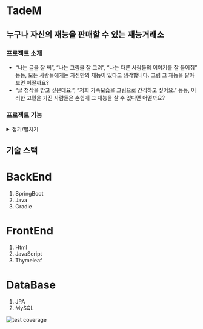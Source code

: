 # TadeM
## 누구나 자신의 재능을 판매할 수 있는 재능거래소

### 프로젝트 소개 
- “나는 글을 잘 써”, “나는 그림을 잘 그려”, “나는 다른 사람들의 이야기를 잘 들어줘” 등등, 모든 사람들에게는 자신만의 재능이 있다고 생각합니다. 그럼 그 재능을 팔아보면 어떨까요?
- “글 첨삭을 받고 싶은데요.”, ”저희 가족모습을 그림으로 간직하고 싶어요.” 등등, 이러한 고민을 가진 사람들은 손쉽게 그 재능을 살 수 있다면 어떨까요?

### 프로젝트 기능 

<details>
<summary>접기/펼치기</summary>

## 공통
## 1. **회원가입과 로그인**

- 사용자는 회원가입을 할 수 있습니다.
    
    -  회원가입시, **‘이메일 ‘, ‘이름’, ‘비밀번호’, ‘전화번호’를 필수로 입력**해야 하며,
    
          **‘개인정보수집동의’, ‘개인정보 수집동의’ 부분을 필수로 체크**해야 합니다.
    
         ‘결제메일 전송 수신동의’는 선택 사항입니다.(구매자만)
    
    - 회원가입시 **이미 회원가입 된 이메일로** 회원가입을 시도하면 에러를 발생시킵니다.
    
- 구매자/판매자는 회원가입의 정보를 이용하여 로그인을 할 수 있습니다.

     - 로그인을 하기 위해서는 **등록된 이메일로 보내진 메일을 확인하여 계정을 활성화** 해야 합니다.

     - **계정 활성화가 되지 않았다면**, 로그인 시 에러가 발생합니다.

     - 로그인 시 **회원가입한적 없는 이메일을 이용하여 로그인을 시도**하면 에러가 발생합니다.

     - 로그인 시 **이메일과 비밀번호가 일치하지 않는다면** 에러가 발생합니다.

---

## 2. 회원탈퇴

- 사용자는 **‘마이페이지’ - ‘회원정보’ - ‘회원탈퇴’를 누르고 비밀번호를 입력**하면 회원탈퇴를 할 수 있습니다.

    - **회원탈퇴 처리된 회원이 다시 해당 정보로 로그인 시도시**, 에러가 발생합니다.

---

## 3. 구매자 / 판매자 거래진행

- 판매자가 올려놓은 상품을 구매자가 거래하게 되면 **1차적으로 해당 제품 가격에 맞는 금액이**

 **구매자 → 관리자에게 입금**됩니다. 이후 거래가 정상적으로 종료되고 구매자가 

‘마이페이지’ -  ‘거래내역 ’에서 ‘거래완료’를 클릭하면 **2차적으로 관리자 → 판매자에게** 

**금액이 입금**됩니다.(이 과정에서 일부 수수료가 발생합니다.)

- 거래내역에는 구매자에게는 ‘거래 신청중’ - ‘거래 진행중’ - ‘거래 완료’ 순으로

      판매자에게는 ‘거래 진행중’ - ‘거래 완료’ 순으로 진행순서가 표시됩니다.

---

## 4. 구매자 / 판매자 1 : 1대화

- 구매자가 상품페이지에 들어가, 우측 하단 **‘판매자와의 1 : 1채팅’ 버튼**을 누르면 구매자 / 판매자 채팅이 시작됩니다.

- 채팅 내용은 **‘마이페이지’ - ‘메세지함’** 을 확인하면 됩니다.
    
    # 구매자

## 1. 구매자 상품구매(의뢰)

- 구매자는 카테고리 - 해당 제품 페이지로 들어가 오른쪽 하단 ‘구매/의뢰’ 버튼을 눌러

      해당 상품을 구매할 수 있습니다.

    - 이미 구매한 상품은, **‘의뢰 진행중’ 상태에서 재신청 할 시** 에러가 발생합니다.

---

## 2. 구매자 의뢰게시판 글 작성 / 목록확인

- 구매자는 메인 페이지 ‘의뢰게시판’ - ‘글 작성’ 을 눌러 글을 쓸 수 있습니다.

      (의뢰를 신청 할 수 있습니다.)

    - 의뢰게시판 글 작성 시, **‘의뢰 제목’, ‘의뢰 내용’, ‘원하는 비용’, ‘원하는 기간’을 필수로 작성**해야        

      합니다.

- 구매자는 **‘마이페이지’ - ‘의뢰게시판 목록 확인’** 을 클릭해 올렸던 글을 확인할 수 있습니다.

---

## 3. 구매자 찜 하기 / 찜 목록 확인

- 구매자는 제품 페이지 오른쪽 하단 ‘찜하기’를 눌러 해당 제품을 찜 할 수 있습니다.

    - 한번 더 ‘찜하기’를 누르면 ‘찜하기’가 취소됩니다.

- 구매자는 **‘마이페이지’ - ‘찜 목록’ 에서** 자신이 찜한 제품의 목록들을 볼 수 있습니다.

---

## 4. 구매자 리뷰쓰기 / 내가 쓴 리뷰보기

- 구매자는 자신이 구매했던 제품에 한 해 리뷰를 작성할 수 있습니다.

   - **구매하지 않았던 제품에 ‘리뷰하기’를 클릭**하면, 에러가 발생합니다.

- 구매자는 **‘마이페이지’ - ‘내가 쓴 리뷰보기’ 에서** 자신이 썼던 리뷰들을 볼 수 있습니다.

# 판매자

## 1. 판매자 상품등록

- 판매자는 메인 페이지 우 상단 ‘상품등록’ 을 누르면 상품을 등록할 수 있습니다.

     - 상품 판매 시, **‘제품 이름’, ‘제품 설명’, ‘제품 가격’, ‘걸리는 기간’을 필수로 작성**해야 합니다.

---

## 2. 판매자 제품광고 신청

- 판매자는 자신의 제품을 일정 기간동안 메인 페이지에 ‘배너’ 형식으로 홍보 할 수 있습니다.

    - 자신의 제품 중 **‘1개’만** 가능합니다.

    - 홍보 신청 시, 일정 비용이 청구됩니다.

# 관리자

## 1. 관리자 기능

- 관리자는 **‘회원관리**’를 통해 회원의 ‘이메일’, ‘이름’, ‘비밀번호’, ‘전화번호’, ‘가입일’,

      ‘메일인증여부’, ‘회원상태’, ‘개인정보수집동의’, ‘ 개인정보 3자 제공동의’, ‘결제메일 전송 수신

      동의를 확인할 수 있습니다.

- 관리자는 **‘배너관리’**를 통해 판매자의 제품을 메인페이지에 홍보 해 줄 수 있습니다.

- 관리자는 **‘카테고리관리’**를 통해 카테고리를 관리할 수 있습니다.

- 관리자는 **‘공지사항관리’**를 통해 공지사항을 관리할 수 있습니다.

- 관리자는 **‘Q&A서비스 관리’**를 통해 Q&A서비스를 관리할 수 있습니다.
    
</details>
    
## 기술 스택
# BackEnd

1. SpringBoot
2. Java
3. Gradle

# FrontEnd
1. Html
2. JavaScript
3. Thymeleaf

# DataBase
1. JPA
2. MySQL


![test coverage](.github/bages/jacoco.svg)
